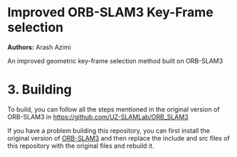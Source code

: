 # Improved ORB-SLAM3 Key-Frame selection

**Authors:** Arash Azimi

An improved geometric key-frame selection method built on ORB-SLAM3

# 3. Building

To build, you can follow all the steps mentioned in the original version of ORB-SLAM3 in https://github.com/UZ-SLAMLab/ORB_SLAM3

If you have a problem building this repository, you can first install the original version of [ORB-SLAM3](https://github.com/UZ-SLAMLab/ORB_SLAM3) and then replace the include and src files of this repository with the original files and rebuild it.
